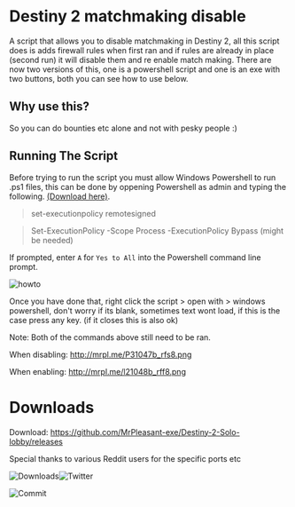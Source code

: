 # Destiny 2 matchmaking disable
A script that allows you to disable matchmaking in Destiny 2, all this script does is adds firewall rules when first ran and if rules are already in place (second run) it will disable them and re enable match making. There are now two versions of this, one is a powershell script and one is an exe with two buttons, both you can see how to use below.

## Why use this? 

So you can do bounties etc alone and not with pesky people :) 

## Running The Script

Before trying to run the script you must allow Windows Powershell to run .ps1 files, this can be done by oppening Powershell as admin and typing the following. [(Download here)](https://github.com/MrPleasant-exe/Destiny-2-Solo-lobby/releases).

> set-executionpolicy remotesigned

> Set-ExecutionPolicy -Scope Process -ExecutionPolicy Bypass (might be needed)

If prompted, enter `A` for `Yes to All` into the Powershell command line prompt.

![howto](http://mrpl.me/pc1046b_rfx3.gif)

Once you have done that, right click the script > open with > windows powershell, don't worry if its blank, sometimes text wont load, if this is the case press any key. (if it closes this is also ok)

Note: Both of the commands above still need to be ran.

When disabling: http://mrpl.me/P31047b_rfs8.png

When enabling: http://mrpl.me/l21048b_rff8.png

# Downloads

Download: https://github.com/MrPleasant-exe/Destiny-2-Solo-lobby/releases

Special thanks to various Reddit users for the specific ports etc


<img src="https://img.shields.io/github/downloads/MrPleasant-exe/Destiny-2-Solo-lobby/total?style=social" alt="Downloads"/><img src="https://img.shields.io/twitter/url?url=https%3A%2F%2Fgithub.com%2FMrPleasant-exe%2FDestiny-2-Solo-lobby
" alt="Twitter"/>

<img src="https://img.shields.io/github/last-commit/MrPleasant-exe/Destiny-2-Solo-lobby/master" alt="Commit"/>


